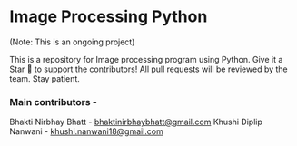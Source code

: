 # Image Processing Python
(Note: This is an ongoing project)

This is a repository for Image processing program using Python. Give it a Star 🌟 to support the contributors!
All pull requests will be reviewed by the team. Stay patient.

### Main contributors -
Bhakti Nirbhay Bhatt - bhaktinirbhaybhatt@gmail.com
Khushi Diplip Nanwani - khushi.nanwani18@gmail.com
